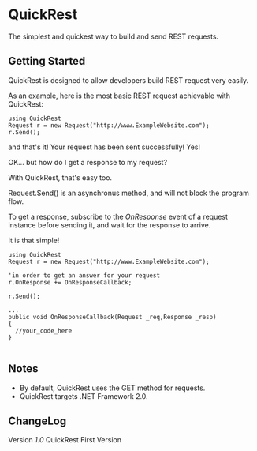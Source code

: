 # QuickRest

The simplest and quickest way to build and send REST requests.

## Getting Started

QuickRest is designed to allow developers build REST request very easily.

As an example, here is the most basic REST request achievable with QuickRest:

```
using QuickRest
Request r = new Request("http://www.ExampleWebsite.com");
r.Send();
```
and that's it! Your request has been sent successfully! Yes!

OK... but how do I get a response to my request?

With QuickRest, that's easy too.

Request.Send() is an asynchronus method, and will not block the program flow.

To get a response, subscribe to the *OnResponse* event of a request instance before sending it, and wait for the response to arrive.

It is that simple!

```
using QuickRest
Request r = new Request("http://www.ExampleWebsite.com");

'in order to get an answer for your request
r.OnResponse += OnResponseCallback;

r.Send();

...
public void OnResponseCallback(Request _req,Response _resp)
{
  //your_code_here
}


```

## Notes
  - By default, QuickRest uses the GET method for requests.
  - QuickRest targets .NET Framework 2.0.


## ChangeLog

  Version *1.0*
    QuickRest First Version
